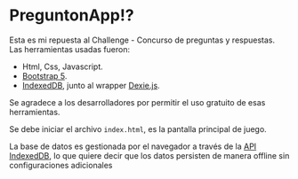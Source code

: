 # PreguntonApp⁉️
Esta es mi repuesta al Challenge - Concurso de preguntas y respuestas.
Las herramientas usadas fueron:

- Html, Css, Javascript.
- [Bootstrap 5](https://getbootstrap.com/docs/5.0/getting-started/introduction/).
- [IndexedDB](https://www.w3.org/TR/IndexedDB/#transaction-construct), junto al wrapper [Dexie.js](https://dexie.org/).

Se agradece a los desarrolladores por permitir el uso gratuito de esas herramientas.

Se debe iniciar el archivo `index.html`, es la pantalla principal de juego.

La base de datos es gestionada por el navegador a través de la [API IndexedDB](https://www.w3.org/TR/IndexedDB/#transaction-construct), lo que quiere decir que los datos persisten de manera offline sin configuraciones adicionales
